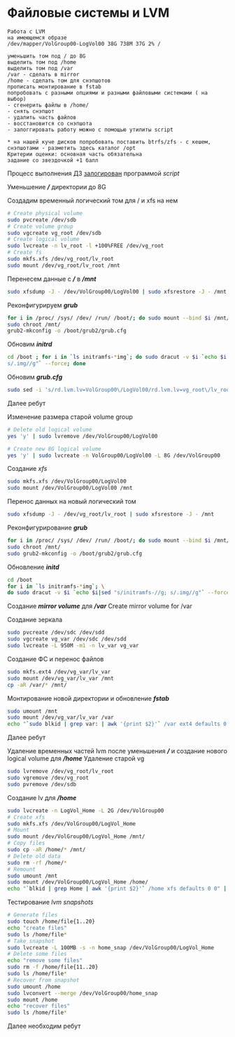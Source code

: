 # Файловые системы и LVM
```
Работа с LVM
на имеющемся образе
/dev/mapper/VolGroup00-LogVol00 38G 738M 37G 2% /

уменьшить том под / до 8G
выделить том под /home
выделить том под /var
/var - сделать в mirror
/home - сделать том для снэпшотов
прописать монтирование в fstab
попробовать с разными опциями и разными файловыми системами ( на выбор)
- сгенерить файлы в /home/
- снять снэпшот
- удалить часть файлов
- восстановится со снэпшота
- залоггировать работу можно с помощью утилиты script

* на нашей куче дисков попробовать поставить btrfs/zfs - с кешем, снэпшотами - разметить здесь каталог /opt
Критерии оценки: основная часть обязательна
задание со звездочкой +1 балл
```
Процесс выполнения ДЗ [залогирован](typescript) программой *script*

Уменьшение ***/*** директории до 8G 

Создадим временный логический том для / и xfs на нем
```bash
# Create physical volume
sudo pvcreate /dev/sdb
# Create volume group
sudo vgcreate vg_root /dev/sdb
# Create logical volume
sudo lvcreate -n lv_root -l +100%FREE /dev/vg_root
# Create fs
sudo mkfs.xfs /dev/vg_root/lv_root
sudo mount /dev/vg_root/lv_root /mnt
```
Перенесем данные с ***/*** в ***/mnt***
```bash
sudo xfsdump -J - /dev/VolGroup00/LogVol00 | sudo xfsrestore -J - /mnt
```

Реконфигурируем ***grub***
```bash
for i in /proc/ /sys/ /dev/ /run/ /boot/; do sudo mount --bind $i /mnt/$i; done
sudo chroot /mnt/
grub2-mkconfig -o /boot/grub2/grub.cfg
```

Обновим ***initrd***
```bash
cd /boot ; for i in `ls initramfs-*img`; do sudo dracut -v $i `echo $i|sed "s/initramfs-//g;
s/.img//g"` --force; done
```
Обновим ***grub.cfg***
```bash
sudo sed -i 's/rd.lvm.lv=VolGroup00\/LogVol00/rd.lvm.lv=vg_root\/lv_root/g' /boot/grub2/grub.cfg
```
Далее ребут

Изменение размера старой volume group
```bash
# Delete old logical volume
yes 'y' | sudo lvremove /dev/VolGroup00/LogVol00

# Create new 8G logical volume
yes 'y' | sudo lvcreate -n VolGroup00/LogVol00 -L 8G /dev/VolGroup00
```

Создание *xfs*
```bash
sudo mkfs.xfs /dev/VolGroup00/LogVol00
sudo mount /dev/VolGroup00/LogVol00 /mnt
```

Перенос данных на новый логический том
```bash
sudo xfsdump -J - /dev/vg_root/lv_root | sudo xfsrestore -J - /mnt
```
Реконфигурирование ***grub***
```bash
for i in /proc/ /sys/ /dev/ /run/ /boot/; do sudo mount --bind $i /mnt/$i; done
sudo chroot /mnt/
sudo grub2-mkconfig -o /boot/grub2/grub.cfg
```
Обновление ***initd***
```bash
cd /boot 
for i in `ls initramfs-*img`; \
do sudo dracut -v $i `echo $i|sed "s/initramfs-//g; s/.img//g"` --force; done
```
Создание ***mirror volume*** для ***/var***
Create mirror volume for /var 

Создание зеркала
```bash
sudo pvcreate /dev/sdc /dev/sdd
sudo vgcreate vg_var /dev/sdc /dev/sdd
sudo lvcreate -L 950M -m1 -n lv_var vg_var
```

Создание ФС и перенос файлов
```bash
sudo mkfs.ext4 /dev/vg_var/lv_var
sudo mount /dev/vg_var/lv_var /mnt
cp -aR /var/* /mnt/
```

Монтирование новой директории и обновление ***fstab***
```bash
sudo umount /mnt
sudo mount /dev/vg_var/lv_var /var
echo "`sudo blkid | grep var: | awk '{print $2}'` /var ext4 defaults 0 0" | sudo tee -a /etc/fstab
```
Далее ребут

Удаление временных частей lvm после уменьшения ***/*** и создание нового logical volume для ***/home***
Удаление старой vg
```bash
sudo lvremove /dev/vg_root/lv_root
sudo vgremove /dev/vg_root
sudo pvremove /dev/sdb
```

Создание lv для ***/home***
```bash
sudo lvcreate -n LogVol_Home -L 2G /dev/VolGroup00
# Create xfs
sudo mkfs.xfs /dev/VolGroup00/LogVol_Home
# Mount
sudo mount /dev/VolGroup00/LogVol_Home /mnt/
# Copy files
sudo cp -aR /home/* /mnt/
# Delete old data
sudo rm -rf /home/*
# Remount
sudo umount /mnt
sudo mount /dev/VolGroup00/LogVol_Home /home/
echo "`blkid | grep Home | awk '{print $2}'` /home xfs defaults 0 0" | sudo tee -a /etc/fstab
```

Тестирование *lvm snapshots*
```bash
# Generate files
sudo touch /home/file{1..20}
echo "create files"
sudo ls /home/file*
# Take snapshot
sudo lvcreate -L 100MB -s -n home_snap /dev/VolGroup00/LogVol_Home
# Delete some files
echo "remove some files"
sudo rm -f /home/file{11..20}
sudo ls /home/file*
# Recover from snapshot
sudo umount /home
sudo lvconvert --merge /dev/VolGroup00/home_snap
sudo mount /home
echo "recover files"
sudo ls /home/file*
```
Далее необходим ребут  
 
